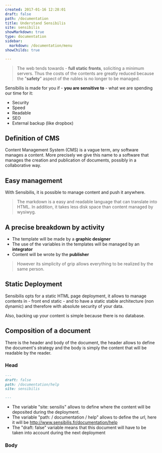 ```yaml
---
created: 2017-01-16 12:28:01
draft: false
path: /documentation
title: Understand Sensibilis
site: sensibilis
showMarkdown: true
type: documentation
sidebar:
  markdown: /documentation/menu
showChilds: true

---
```


> The web tends towards - **full static fronts**, soliciting a minimum servers. Thus the costs of the contents are greatly reduced because the "**safety**" aspect of the rubles is no longer to be managed.

Sensibilis is made for you if - **you are sensitive to** - what we are spending our time for it:

- Security
- Speed
- Readable
- SEO
- External backup (like dropbox)


## Definition of CMS
Content Management System (CMS) is a vague term, any software manages a content. More precisely we give this name to a software that manages the creation and publication of documents, possibly in a collaborative way.

## Easy management
With Sensibilis, it is possible to manage content and push it anywhere.

> The markdown is a easy and readable language that can translate into HTML. In addition, it takes less disk space than content managed by wysiwyg.


## A precise breakdown by activity
 - The template will be made by a **graphic designer**
 - The use of the variables in the templates will be managed by an **integrator**
 - Content will be wrote by the **publisher**

> However its simplicity of grip allows everything to be realized by the same person.

<script src="https://cdnjs.cloudflare.com/ajax/libs/Chart.js/2.4.0/Chart.bundle.min.js"></script>
<script src="https://cdnjs.cloudflare.com/ajax/libs/Chart.js/2.4.0/Chart.min.js"></script>
<canvas id="myChart" width="450" height="300"></canvas>
<script>
var ctx = document.getElementById("myChart");

var data = {
    labels: ["graphic designer", "integrator", "publisher"],
    datasets: [
        {
            data: [20, 10, 70],
            backgroundColor: [
                "#FF6384",
                "#36A2EB",
                "#FFCE56"
            ],
            hoverBackgroundColor: [
                "#FF6384",
                "#36A2EB",
                "#FFCE56"
            ]
        }
    ]
};

var myRadarChart = new Chart(ctx, {
    type: 'pie',
    data: data,
		options: {responsive: true, legend: {position: 'right'}, title: {position: 'left', display: true,text: "Time to work"}}
});
</script>

## Static Deployment
Sensibilis opts for a static HTML page deployment, it allows to manage contents in - front end static - and to have a static stable architecture (non dynamic) and therefore with absolute security of your data.

Also, backing up your content is simple because there is no database.

## Composition of a document
There is the header and body of the document, the header allows to define the document's strategy and the body is simply the content that will be readable by the reader.

### Head
~~~ Markdown
---
draft: false
path: /documentation/help
site: sensibilis

---
~~~
	
- The variable "site: sensilis" allows to define where the content will be deposited during the deployment.
- The variable "path: / documentation / help" allows to define the url, here it will be http://www.sensibilis.fr/documentation/help
- The "draft: false" variable means that this document will have to be taken into account during the next deployment


### Body